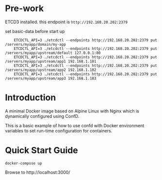 # Pre-work

ETCD3 installed.
this endpoint is `http://192.168.20.202:2379`

set basic-data before start up 
```
    ETCDCTL_API=3 ./etcdctl --endpoints http://192.168.20.202:2379 put /servers/myapp/domain/my-app
    ETCDCTL_API=3 ./etcdctl --endpoints http://192.168.20.202:2379 put /servers/myapp/upstream/default 127.0.0.1:80
    ETCDCTL_API=3 ./etcdctl --endpoints http://192.168.20.202:2379 put /servers/myapp/upstream/app1 192.168.1.101
    ETCDCTL_API=3 ./etcdctl --endpoints http://192.168.20.202:2379 put /servers/myapp/upstream/app2 192.168.1.102
    ETCDCTL_API=3 ./etcdctl --endpoints http://192.168.20.202:2379 put /servers/myapp/upstream/app3 192.168.1.103

```

# Introduction
A minimal Docker image based on Alpine Linux with Nginx
which is dynamically configured using ConfD.

This is a basic example of how to use confd with Docker environment variables
to set run-time configuration for containers.

# Quick Start Guide
`docker-compose up`

Browse to http://localhost:3000/



